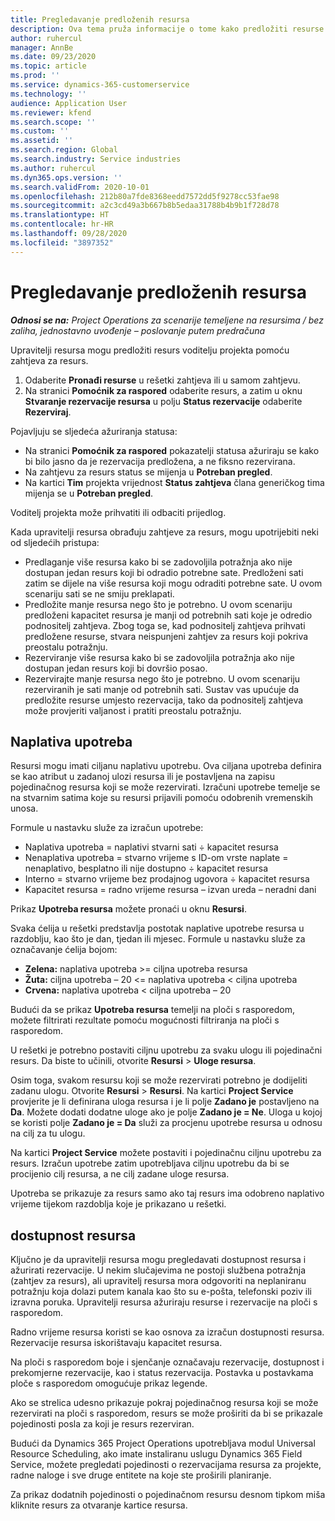 ```yaml
---
title: Pregledavanje predloženih resursa
description: Ova tema pruža informacije o tome kako predložiti resurse projekta.
author: ruhercul
manager: AnnBe
ms.date: 09/23/2020
ms.topic: article
ms.prod: ''
ms.service: dynamics-365-customerservice
ms.technology: ''
audience: Application User
ms.reviewer: kfend
ms.search.scope: ''
ms.custom: ''
ms.assetid: ''
ms.search.region: Global
ms.search.industry: Service industries
ms.author: ruhercul
ms.dyn365.ops.version: ''
ms.search.validFrom: 2020-10-01
ms.openlocfilehash: 212b80a7fde8368eedd7572dd5f9278cc53fae98
ms.sourcegitcommit: a2c3cd49a3b667b8b5edaa31788b4b9b1f728d78
ms.translationtype: HT
ms.contentlocale: hr-HR
ms.lasthandoff: 09/28/2020
ms.locfileid: "3897352"
---
```

# <a name="review-proposed-resources"></a>Pregledavanje predloženih resursa

_**Odnosi se na:** Project Operations za scenarije temeljene na resursima / bez zaliha, jednostavno uvođenje – poslovanje putem predračuna_

Upravitelji resursa mogu predložiti resurs voditelju projekta pomoću zahtjeva za resurs.

1. Odaberite **Pronađi resurse** u rešetki zahtjeva ili u samom zahtjevu.
2. Na stranici **Pomoćnik za raspored** odaberite resurs, a zatim u oknu **Stvaranje rezervacije resursa** u polju **Status rezervacije** odaberite **Rezerviraj**.

Pojavljuju se sljedeća ažuriranja statusa:

- Na stranici **Pomoćnik za raspored** pokazatelji statusa ažuriraju se kako bi bilo jasno da je rezervacija predložena, a ne fiksno rezervirana.
- Na zahtjevu za resurs status se mijenja u **Potreban pregled**.
- Na kartici **Tim** projekta vrijednost **Status zahtjeva** člana generičkog tima mijenja se u **Potreban pregled**.

Voditelj projekta može prihvatiti ili odbaciti prijedlog.

Kada upravitelji resursa obrađuju zahtjeve za resurs, mogu upotrijebiti neki od sljedećih pristupa:

- Predlaganje više resursa kako bi se zadovoljila potražnja ako nije dostupan jedan resurs koji bi odradio potrebne sate. Predloženi sati zatim se dijele na više resursa koji mogu odraditi potrebne sate. U ovom scenariju sati se ne smiju preklapati.
- Predložite manje resursa nego što je potrebno. U ovom scenariju predloženi kapacitet resursa je manji od potrebnih sati koje je odredio podnositelj zahtjeva. Zbog toga se, kad podnositelj zahtjeva prihvati predložene resurse, stvara neispunjeni zahtjev za resurs koji pokriva preostalu potražnju.
- Rezerviranje više resursa kako bi se zadovoljila potražnja ako nije dostupan jedan resurs koji bi dovršio posao.
- Rezervirajte manje resursa nego što je potrebno. U ovom scenariju rezerviranih je sati manje od potrebnih sati. Sustav vas upućuje da predložite resurse umjesto rezervacija, tako da podnositelj zahtjeva može provjeriti valjanost i pratiti preostalu potražnju.

## <a name="billable-utilization"></a>Naplativa upotreba

Resursi mogu imati ciljanu naplativu upotrebu. Ova ciljana upotreba definira se kao atribut u zadanoj ulozi resursa ili je postavljena na zapisu pojedinačnog resursa koji se može rezervirati. Izračuni upotrebe temelje se na stvarnim satima koje su resursi prijavili pomoću odobrenih vremenskih unosa.

Formule u nastavku služe za izračun upotrebe:

- Naplativa upotreba = naplativi stvarni sati ÷ kapacitet resursa
- Nenaplativa upotreba = stvarno vrijeme s ID-om vrste naplate = nenaplativo, besplatno ili nije dostupno ÷ kapacitet resursa
- Interno = stvarno vrijeme bez prodajnog ugovora ÷ kapacitet resursa
- Kapacitet resursa = radno vrijeme resursa – izvan ureda – neradni dani

Prikaz **Upotreba resursa** možete pronaći u oknu **Resursi**.

Svaka ćelija u rešetki predstavlja postotak naplative upotrebe resursa u razdoblju, kao što je dan, tjedan ili mjesec. Formule u nastavku služe za označavanje ćelija bojom:

- **Zelena:** naplativa upotreba \>= ciljna upotreba resursa
- **Žuta:** ciljna upotreba – 20 \<= naplativa upotreba \< ciljna upotreba
- **Crvena:** naplativa upotreba \< ciljna upotreba – 20

Budući da se prikaz **Upotreba resursa** temelji na ploči s rasporedom, možete filtrirati rezultate pomoću mogućnosti filtriranja na ploči s rasporedom.

U rešetki je potrebno postaviti ciljnu upotrebu za svaku ulogu ili pojedinačni resurs. Da biste to učinili, otvorite **Resursi** \> **Uloge resursa**.

Osim toga, svakom resursu koji se može rezervirati potrebno je dodijeliti zadanu ulogu. Otvorite **Resursi** \> **Resursi**. Na kartici **Project Service** provjerite je li definirana uloga resursa i je li polje **Zadano je** postavljeno na **Da**. Možete dodati dodatne uloge ako je polje **Zadano je = Ne**. Uloga u kojoj se koristi polje **Zadano je = Da** služi za procjenu upotrebe resursa u odnosu na cilj za tu ulogu.

Na kartici **Project Service** možete postaviti i pojedinačnu ciljnu upotrebu za resurs. Izračun upotrebe zatim upotrebljava ciljnu upotrebu da bi se procijenio cilj resursa, a ne cilj zadane uloge resursa.

Upotreba se prikazuje za resurs samo ako taj resurs ima odobreno naplativo vrijeme tijekom razdoblja koje je prikazano u rešetki.

## <a name="resource-availability"></a>dostupnost resursa

Ključno je da upravitelji resursa mogu pregledavati dostupnost resursa i ažurirati rezervacije. U nekim slučajevima ne postoji službena potražnja (zahtjev za resurs), ali upravitelj resursa mora odgovoriti na neplaniranu potražnju koja dolazi putem kanala kao što su e-pošta, telefonski poziv ili izravna poruka. Upravitelji resursa ažuriraju resurse i rezervacije na ploči s rasporedom.

Radno vrijeme resursa koristi se kao osnova za izračun dostupnosti resursa. Rezervacije resursa iskorištavaju kapacitet resursa.

Na ploči s rasporedom boje i sjenčanje označavaju rezervacije, dostupnost i prekomjerne rezervacije, kao i status rezervacija. Postavka u postavkama ploče s rasporedom omogućuje prikaz legende.

Ako se strelica udesno prikazuje pokraj pojedinačnog resursa koji se može rezervirati na ploči s rasporedom, resurs se može proširiti da bi se prikazale pojedinosti posla za koji je resurs rezerviran.

Budući da Dynamics 365 Project Operations upotrebljava modul Universal Resource Scheduling, ako imate instaliranu uslugu Dynamics 365 Field Service, možete pregledati pojedinosti o rezervacijama resursa za projekte, radne naloge i sve druge entitete na koje ste proširili planiranje.

Za prikaz dodatnih pojedinosti o pojedinačnom resursu desnom tipkom miša kliknite resurs za otvaranje kartice resursa.

